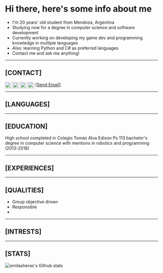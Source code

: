#  Hi there, here's some info about me

-  I'm 20 years' old student from Mendoza, Argentina
-  Studying now for a degree in computer science and software development
-  Currently working on developing my game dev and programming knowledge in multiple languages
-  Also: learning Python and C# as preferred languages
-  Contact me and ask me anything!

___

##  [CONTACT]
[<img align="left" alt="emilasheras | Gmail" width="22px" src="https://cdn.jsdelivr.net/npm/simple-icons@3.5.0/icons/gmail.svg" />][gmail]
[<img align="left" alt="emilasheras | Twitter" width="22px" src="https://cdn.jsdelivr.net/npm/simple-icons@3.5.0/icons/twitter.svg" />][twitter]
[<img align="left" alt="emilasheras | Linked-In" width="22px" src="https://cdn.jsdelivr.net/npm/simple-icons@3.5.0/icons/linkedin.svg" />][linkedin]
[<img align="left" alt="emilasheras | Instagram" width="22px" src="https://cdn.jsdelivr.net/npm/simple-icons@3.5.0/icons/instagram.svg" />][instagram]
[<a href = "mailto: emilasheras.uni@gmail.com">Send Email</a>]

___

##  [LANGUAGES]

___

##  [EDUCATION]
High school completed in Colegio Tomás Alva Edison Ps 113
bachelor's degree in computer science with mentions in robotics and programming (2013-2018)


___

##  [EXPERIENCES]

___

##  [QUALITIES]

-  Group objective driven
-  Responsible
-  

___

##  [INTRESTS]

___

##  [STATS]

<img align="left" alt="emilasheras's Github stats" src="https://github-readme-stats.vercel.app/api?username=emilasheras&show_icons=true&hide_border=true" />


[gmail]: emilasheras.uni@gmail.com
[twitter]: https://twitter.com/lhs_emi
[linkedin]: https://www.linkedin.com/in/emiliano-las-heras-09b13b190/
[instagram]: https://www.instagram.com/emilasheras